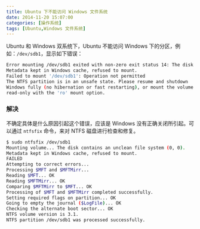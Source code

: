 ```yaml
---
title: Ubuntu 下不能访问 Windows 文件系统
date: 2014-11-20 15:07:00
categories: [操作系统]
tags: [Ubuntu,Windows 文件系统]
---
```


Ubuntu 和 Windows 双系统下，Ubuntu 不能访问 Windows 下的分区，例如：`/dev/sdb1`，显示如下错误：
```bash
Error mounting /dev/sdb1 exited with non-zero exit status 14: The disk contains an unclean file system (0, 0).
Metadata kept in Windows cache, refused to mount.
Failed to mount '/dev/sdb1': Operation not permitted
The NTFS partition is in an unsafe state. Please resume and shutdown
Windows fully (no hibernation or fast restarting), or mount the volume
read-only with the 'ro' mount option.
```

### 解决

不确定具体是什么原因引起这个错误，应该是 Windows 没有正确关闭所引起。可以通过 `ntfsfix` 命令，来对 NTFS 磁盘进行检查和修复。

```bash
$ sudo ntfsfix /dev/sdb1
Mounting volume... The disk contains an unclean file system (0, 0).
Metadata kept in Windows cache, refused to mount.
FAILED
Attempting to correct errors... 
Processing $MFT and $MFTMirr...
Reading $MFT... OK
Reading $MFTMirr... OK
Comparing $MFTMirr to $MFT... OK
Processing of $MFT and $MFTMirr completed successfully.
Setting required flags on partition... OK
Going to empty the journal ($LogFile)... OK
Checking the alternate boot sector... OK
NTFS volume version is 3.1.
NTFS partition /dev/sdb1 was processed successfully.
```
